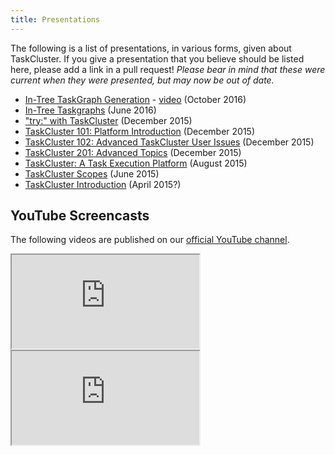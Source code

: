 ```yaml
---
title: Presentations
---
```


The following is a list of presentations, in various forms, given about TaskCluster.
If you give a presentation that you believe should be listed here, please add a link in a pull request!
_Please bear in mind that these were current when they were presented, but may now be out of date._

 * [In-Tree TaskGraph Generation](https://public.etherpad-mozilla.org/p/dustin-tech-topics-in-tree-taskgraph) - [video](https://vreplay.mozilla.com/replay/showRecordingExternal.html?key=kIYW8KtEJBavJqa) (October 2016)
 * [In-Tree Taskgraphs](/presentations/in-tree-taskgraphs/) (June 2016)
 * ["try:" with TaskCluster](/presentations/try-with-taskcluster/) (December 2015)
 * [TaskCluster 101: Platform Introduction](/presentations/TC-101/) (December 2015)
 * [TaskCluster 102: Advanced TaskCluster User Issues](/presentations/TC-102/) (December 2015)
 * [TaskCluster 201: Advanced Topics](/presentations/TC-201/) (December 2015)
 * [TaskCluster: A Task Execution Platform](/presentations/intro-talk/) (August 2015)
 * [TaskCluster Scopes](/presentations/scopes/) (June 2015)
 * [TaskCluster Introduction](/presentations/intro/) (April 2015?)

## YouTube Screencasts

The following videos are published on our [official YouTube channel](https://www.youtube.com/channel/UCD0odAg4RgoTDdomOx7lSuw).

<div class="row">
  <div class="col-sm-6">
    <div class="embed-responsive embed-responsive-16by9">
      <iframe class="embed-responsive-item" src="https://www.youtube.com/embed/cez1uGY5u8A" allowfullscreen></iframe>
    </div>
  </div>

  <div class="col-sm-6">
    <div class="embed-responsive embed-responsive-16by9">
      <iframe class="embed-responsive-item" src="https://www.youtube.com/embed/B1MAyJpUya8" allowfullscreen></iframe>
    </div>
  </div>
</div>
